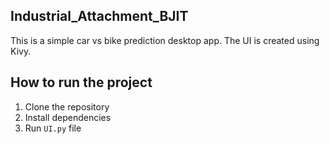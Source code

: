 ## Industrial_Attachment_BJIT

This is a simple car vs bike prediction desktop app. The UI is created using Kivy.

## How to run the project

1. Clone the repository
2. Install dependencies
3. Run `UI.py` file
